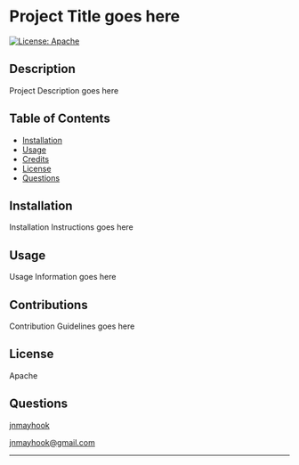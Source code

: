# Project Title goes here

  [![License: Apache](https://img.shields.io/badge/License-Apache%202.0-blue.svg)](https://www.apache.org/licenses/LICENSE-2.0)

  ## Description

  Project Description goes here

  ## Table of Contents
  
  - [Installation](#installation)
  - [Usage](#usage)
  - [Credits](#contributions)
  - [License](#license)
  - [Questions](#questions)
  
  ## Installation
  
  Installation Instructions goes here
  
  ## Usage
  
  Usage Information goes here
      
  ## Contributions
  
  Contribution Guidelines goes here
  
  ## License
  
  Apache

  ## Questions

  <a href="https://github.com/jnmayhook">jnmayhook</a>
  
  <a href="mailto:jnmayhook@gmail.com">jnmayhook@gmail.com</a>

  ---
  
  
